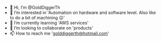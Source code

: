 - 👋 Hi, I’m @GoldDiggerTh
- 👀 I’m interested in 'Automation on hardware and software level. Also like to do a bit of machining 😉'
- 🌱 I’m currently learning 'AWS services'
- 💞️ I’m looking to collaborate on 'products'
- 📫 How to reach me 'golddiggerth@hotmail.com'

<!---
GoldDiggerTh/GoldDiggerTh is a ✨ special ✨ repository because its `README.md` (this file) appears on your GitHub profile.
You can click the Preview link to take a look at your changes.
--->
